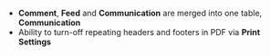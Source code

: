 - **Comment**, **Feed** and **Communication** are merged into one table, **Communication**
- Ability to turn-off repeating headers and footers in PDF via **Print Settings**
